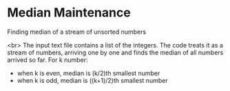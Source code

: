 # Median Maintenance
Finding median of a stream of unsorted numbers

<br\>
The input text file contains a list of the integers. The code treats it as a stream of numbers, arriving one by one and finds the median of all numbers arrived so far.
For k number:
- when k is even, median is (k/2)th smallest number
- when  k is odd, median is ((k+1)/2)th smallest number

